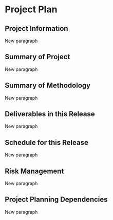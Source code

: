 # Project Plan

## Project Information

New paragraph

## Summary of Project

New paragraph

## Summary of Methodology

New paragraph

## Deliverables in this Release

New paragraph

## Schedule for this Release

New paragraph

## Risk Management

New paragraph

## Project Planning Dependencies

New paragraph

